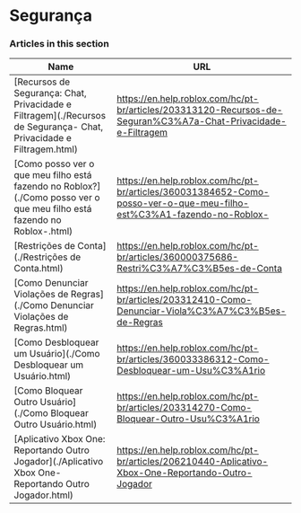 # Segurança  
### Articles in this section
Name|URL
-|-
[Recursos de Segurança: Chat, Privacidade e Filtragem](./Recursos de Segurança- Chat, Privacidade e Filtragem.html) |https://en.help.roblox.com/hc/pt-br/articles/203313120-Recursos-de-Seguran%C3%A7a-Chat-Privacidade-e-Filtragem
[Como posso ver o que meu filho está fazendo no Roblox?](./Como posso ver o que meu filho está fazendo no Roblox-.html) |https://en.help.roblox.com/hc/pt-br/articles/360031384652-Como-posso-ver-o-que-meu-filho-est%C3%A1-fazendo-no-Roblox-
[Restrições de Conta](./Restrições de Conta.html) |https://en.help.roblox.com/hc/pt-br/articles/360000375686-Restri%C3%A7%C3%B5es-de-Conta
[Como Denunciar Violações de Regras](./Como Denunciar Violações de Regras.html) |https://en.help.roblox.com/hc/pt-br/articles/203312410-Como-Denunciar-Viola%C3%A7%C3%B5es-de-Regras
[Como Desbloquear um Usuário](./Como Desbloquear um Usuário.html) |https://en.help.roblox.com/hc/pt-br/articles/360033386312-Como-Desbloquear-um-Usu%C3%A1rio
[Como Bloquear Outro Usuário](./Como Bloquear Outro Usuário.html) |https://en.help.roblox.com/hc/pt-br/articles/203314270-Como-Bloquear-Outro-Usu%C3%A1rio
[Aplicativo Xbox One: Reportando Outro Jogador](./Aplicativo Xbox One- Reportando Outro Jogador.html) |https://en.help.roblox.com/hc/pt-br/articles/206210440-Aplicativo-Xbox-One-Reportando-Outro-Jogador